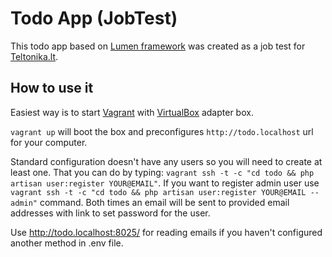 # Todo App (JobTest)

This todo app based on [Lumen framework](https://lumen.laravel.com) was created as a job test for [Teltonika.lt](https://teltonika.lt).

## How to use it

Easiest way is to start [Vagrant](https://www.vagrantup.com) with [VirtualBox](https://www.virtualbox.org) adapter box.

`vagrant up` will boot the box and preconfigures `http://todo.localhost` url for your computer.

Standard configuration doesn't have any users so you will need to create at least one. That you can do by typing: `vagrant ssh -t -c "cd todo && php artisan user:register YOUR@EMAIL"`. If you want to register admin user use `vagrant ssh -t -c "cd todo && php artisan user:register YOUR@EMAIL --admin"` command. Both times an email will be sent to provided email addresses with link to set password for the user. 

Use http://todo.localhost:8025/ for reading emails if you haven't configured another method in .env file.